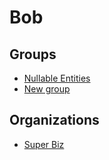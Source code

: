 # Bob

## Groups

* [Nullable Entities](../groups/novels-entities.md)
* [New group](../groups/new-group.md)

## Organizations

* [Super Biz](../organizations/super-biz.md)
